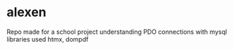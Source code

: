 # alexen
Repo made for a school project
understanding PDO connections with mysql
libraries used
htmx, 
dompdf
